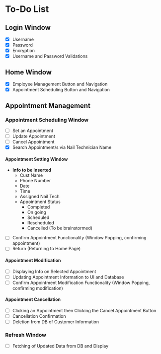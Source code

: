 # To-Do List

## Login Window
- [x] Username
- [x] Password
- [x] Encryption
- [x] Username and Password Validations

## Home Window
- [x] Employee Management Button and Navigation
- [x] Appointment Scheduling Button and Navigation

## Appointment Management

### Appointment Scheduling Window
- [ ] Set an Appointment
- [ ] Update Appointment
- [ ] Cancel Appointment
- [x] Search Appointment/s via Nail Technician Name

#### Appointment Setting Window
- **Info to be Inserted**
  - Cust Name
  - Phone Number
  - Date 
  - Time 
  - Assigned Nail Tech
  - Appointment Status
    - Completed
    - On going
    - Scheduled
    - Rescheduled
    - Cancelled (To be brainstormed)

- [ ] Confirm Appointment Functionality (Window Popping, confirming appointment)
- [ ] Return (Returning to Home Page)

#### Appointment Modification
- [ ] Displaying Info on Selected Appointment
- [ ] Updating Appointment Information to UI and Database
- [ ] Confirm Appointment Modification Functionality (Window Popping, confirming modification)

#### Appointment Cancellation
- [ ] Clicking an Appointment then Clicking the Cancel Appointment Button
- [ ] Cancellation Confirmation
- [ ] Deletion from DB of Customer Information

### Refresh Window
- [ ] Fetching of Updated Data from DB and Display
